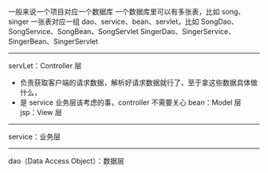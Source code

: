 一般来说一个项目对应一个数据库
一个数据库里可以有多张表，比如 song、singer
一张表对应一组 dao、service、bean、servlet，比如
SongDao、SongService、SongBean、SongServlet
SingerDao、SingerService、SingerBean、SingerServlet

***
servLet：Controller 层
* 负责获取客户端的请求数据，解析好请求数据就行了，至于拿这些数据具体做什么，
* 是 service 业务层该考虑的事，controller 不需要关心
bean：Model 层
jsp：View 层
***
service：业务层
***
dao（Data Access Object）：数据层